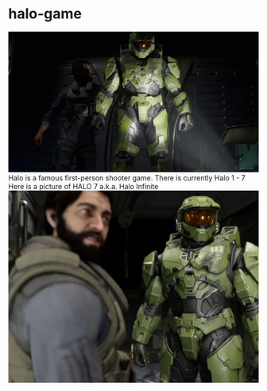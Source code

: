 # halo-game
![mc1](https://raw.githubusercontent.com/c0dertitan/halo-game/main/halo1.jpg)
Halo is a famous first-person shooter game. There is currently Halo 1 - 7 Here is a picture of HALO 7 a.k.a. Halo Infinite
![mc2](https://raw.githubusercontent.com/c0dertitan/halo-game/main/halo2.jpg)

